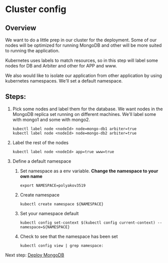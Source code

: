 # Cluster config

Overview
----

We want to do a little prep in our cluster for the deployment.  Some of our nodes will be optimized for running MongoDB and other will be more suited to running the application.  

Kubernetes uses labels to match resources, so in this step will label some nodes for DB and Arbiter and other for APP and www.

We also would like to isolate our application from other application by using kubernetes namespaces.  We'll set a default namespace.

Steps:
---
1. Pick some nodes and label them for the database.  We want nodes in the MongoDB replica set running on different machines.  We'll label some with mongo1 and some with mongo2.
    ```
    kubectl label node <nodeId> node=mongo-db1 arbiter=true
    kubectl label node <nodeId> node=mongo-db2 arbiter=true
    ```

1. Label the rest of the nodes
    ```
    kubectl label node <nodeId> app=true www=true
    ```
    
1. Define a default namespace
    1. Set namespace as a env variable.  **Change the namespace to your own name**
        ```
        export NAMESPACE=polyakov3519
        ```
    1. Create namespace
        ```
        kubectl create namespace ${NAMESPACE}
        ```
    1. Set your namespace default
        ```
        kubectl config set-context $(kubectl config current-context) --namespace=${NAMESPACE}
        ```
    1. Check to see that the namespace has been set
        ```
        kubectl config view | grep namespace:
        ```
    
    
Next step: [Deploy MongoDB](06-deploy-mongodb.md)
